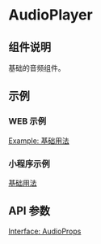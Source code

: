 # AudioPlayer

## 组件说明

基础的音频组件。

## 示例

### WEB 示例

[Example: 基础用法](./__examples__/web/index.jsx)

### 小程序示例

[基础用法](./__examples__/mini/index.jsx)

## API 参数

[Interface: AudioProps](./interface.ts)
